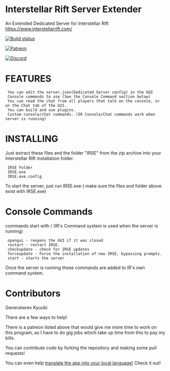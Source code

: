 # Interstellar Rift Server Extender
An Extended Dedicated Server for Interstellar Rift https://www.interstellarrift.com/

[![Build status](https://ci.appveyor.com/api/projects/status/vemitxcyep1kgvdm?svg=true)](https://ci.appveyor.com/project/generalwrex/interstellarriftserverextender)

[![Patreon](https://www.clipartmax.com/png/small/143-1430008_%C2%A0-do-nation.png)](https://www.patreon.com/irse)

[![Discord](https://discordapp.com/api/guilds/760291355170963528/widget.png?style=banner3)](https://discord.gg/XqrAkhy)

# FEATURES
     You can edit the server.json(Dedicated Server config) in the GUI
     Console commands to use (See the Console Command section below)
     You can read the chat from all players that talk on the console, or on the Chat tab of the GUI.
     You can build and use plugins.
     Custom console/chat commands. (IR Console/Chat commands work when server is running)

# INSTALLING

Just extract these files and the folder "IRSE" from the zip archive into your Interstellar Rift installation folder.

     IRSE Folder
     IRSE.exe
     IRSE.exe.config  
     
               

To start the server, just run IRSE.exe ( make sure the files and folder above exist with IRSE.exe)

# Console Commands
commands start with / (IR's Command system is used when the server is running)

     
     opengui - reopens the GUI if it was closed
     restart - restart IRSE.
     checkupdate - check for IRSE updates
     forceupdate - Force the installation of new IRSE, bypassing prompts.
     start - starts the server

Once the server is running these commands are added to IR's own command system.


# Contributors
Generalwrex
Kyuubi

There are a few ways to help! 

There is a patreon listed above that would give me more time to work on this program, as I have to do gig jobs which take up time from this to pay my bills.

You can contribute code by forking the repository and making some pull requests!

You can even help [translate the app into your local language!](TRANSLATIONS.md) Check it out!
